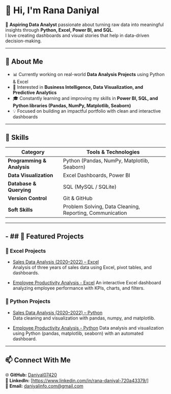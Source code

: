 # 👋 Hi, I'm Rana Daniyal  

🎯 **Aspiring Data Analyst** passionate about turning raw data into meaningful insights through **Python, Excel, Power BI, and SQL**.  
I love creating dashboards and visual stories that help in data-driven decision-making.  

---

## 🧠 About Me
- 📊 Currently working on real-world **Data Analysis Projects** using Python & Excel  
- 🧩 Interested in **Business Intelligence, Data Visualization, and Predictive Analytics**  
- 🎓 Constantly learning and improving my skills in **Power BI, SQL, and Python libraries (Pandas, NumPy, Matplotlib, Seaborn)**  
- 💡 Focused on building an impactful portfolio with clean and interactive dashboards  

---

## 🧰 Skills
| Category                   | Tools & Technologies                                     |
|----------------------------|----------------------------------------------------------|
| **Programming & Analysis** | Python (Pandas, NumPy, Matplotlib, Seaborn)              |
| **Data Visualization**     | Excel Dashboards, Power BI                               |
| **Database & Querying**    | SQL (MySQL / SQLite)                                     |
| **Version Control**        | Git & GitHub                                             |
| **Soft Skills**            | Problem Solving, Data Cleaning, Reporting, Communication |

---

**- ## 📌 Featured Projects**
- 
### 🔹 Excel Projects
- [Sales Data Analysis (2020–2022) – Excel](https://github.com/Daniyal07420/Excel_Sales_Data-2020-2022-)  
  Analysis of three years of sales data using Excel, pivot tables, and dashboards.

- [Employee Productivity Analysis - Excel](https://github.com/Daniyal07420/Excel_Employee-Productivity)
  An interactive Excel dashboard analyzing employee performance with KPIs, charts, and filters.
  
### 🔹 Python Projects
- [Sales Data Analysis (2020–2022) – Python](https://github.com/Daniyal07420/Python_Sales_Data-2020-2022)  
  Data cleaning and visualization with pandas, numpy, and matplotlib.

- [Employee Productivity Analysis - Python](https://github.com/Daniyal07420/Python_Employee-Productivity)
  Data analysis and visualization using Python (pandas, matplotlib, seaborn) with an automated dashboard.  

---

## 📫 Connect With Me
🌐 **GitHub:**    [Daniyal07420](https://github.com/Daniyal07420)  
💼 **LinkedIn:**  [https://www.linkedin.com/in/rana-daniyal-720a43379/]  
📧 **Email:**     daniyalinfo.com@gmail.com 
  
